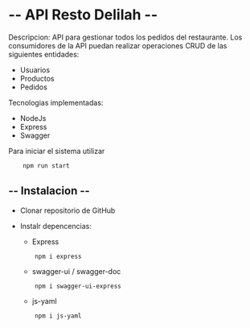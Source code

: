 #     -- API Resto Delilah --

Descripcion: API para gestionar todos los pedidos del
restaurante. Los consumidores de la API puedan realizar operaciones CRUD de las
siguientes entidades:
* Usuarios
* Productos
* Pedidos

Tecnologias implementadas:
* NodeJs
* Express
* Swagger 

Para iniciar el sistema  utilizar 
```bash
    npm run start
```

##  -- Instalacion --   

* Clonar repositorio de GitHub
* Instalr depencencias:

   * Express
    ```bsh
        npm i express
    ```
    * swagger-ui / swagger-doc
    ```bsh
        npm i swagger-ui-express    
    ```
    * js-yaml
    ```bsh
        npm i js-yaml    
    ```

